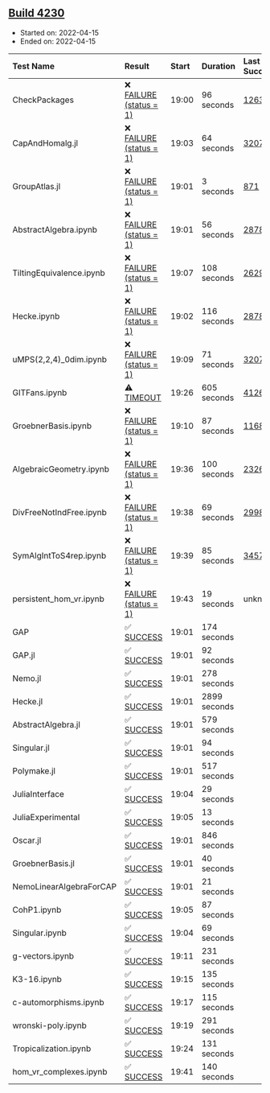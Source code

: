 ## [Build 4230](https://oscarci.mathematik.uni-kl.de/job/oscar-stable/4230/)

* Started on: 2022-04-15
* Ended on: 2022-04-15

| Test Name    | Result | Start | Duration | Last Success | First Failure |
|:-------------|:-------|:------|:---------|:-------------|:--------------|
| CheckPackages | ❌ [FAILURE (status = 1)](https://oscarci.mathematik.uni-kl.de/job/oscar-stable/4230/artifact/logs/build-4230/CheckPackages.log) | 19:00 | 96 seconds | [1263](https://oscarci.mathematik.uni-kl.de/job/oscar-stable/1263/) | [1264](https://oscarci.mathematik.uni-kl.de/job/oscar-stable/1264/) |
| CapAndHomalg.jl | ❌ [FAILURE (status = 1)](https://oscarci.mathematik.uni-kl.de/job/oscar-stable/4230/artifact/logs/build-4230/CapAndHomalg.jl.log) | 19:03 | 64 seconds | [3207](https://oscarci.mathematik.uni-kl.de/job/oscar-stable/3207/) | [3208](https://oscarci.mathematik.uni-kl.de/job/oscar-stable/3208/) |
| GroupAtlas.jl | ❌ [FAILURE (status = 1)](https://oscarci.mathematik.uni-kl.de/job/oscar-stable/4230/artifact/logs/build-4230/GroupAtlas.jl.log) | 19:01 | 3 seconds | [871](https://oscarci.mathematik.uni-kl.de/job/oscar-stable/871/) | [872](https://oscarci.mathematik.uni-kl.de/job/oscar-stable/872/) |
| AbstractAlgebra.ipynb | ❌ [FAILURE (status = 1)](https://oscarci.mathematik.uni-kl.de/job/oscar-stable/4230/artifact/logs/build-4230/AbstractAlgebra.ipynb.log) | 19:01 | 56 seconds | [2878](https://oscarci.mathematik.uni-kl.de/job/oscar-stable/2878/) | [2879](https://oscarci.mathematik.uni-kl.de/job/oscar-stable/2879/) |
| TiltingEquivalence.ipynb | ❌ [FAILURE (status = 1)](https://oscarci.mathematik.uni-kl.de/job/oscar-stable/4230/artifact/logs/build-4230/TiltingEquivalence.ipynb.log) | 19:07 | 108 seconds | [2629](https://oscarci.mathematik.uni-kl.de/job/oscar-stable/2629/) | [2630](https://oscarci.mathematik.uni-kl.de/job/oscar-stable/2630/) |
| Hecke.ipynb | ❌ [FAILURE (status = 1)](https://oscarci.mathematik.uni-kl.de/job/oscar-stable/4230/artifact/logs/build-4230/Hecke.ipynb.log) | 19:02 | 116 seconds | [2878](https://oscarci.mathematik.uni-kl.de/job/oscar-stable/2878/) | [2879](https://oscarci.mathematik.uni-kl.de/job/oscar-stable/2879/) |
| uMPS(2,2,4)_0dim.ipynb | ❌ [FAILURE (status = 1)](https://oscarci.mathematik.uni-kl.de/job/oscar-stable/4230/artifact/logs/build-4230/uMPS-2-2-4-_0dim.ipynb.log) | 19:09 | 71 seconds | [3207](https://oscarci.mathematik.uni-kl.de/job/oscar-stable/3207/) | [3208](https://oscarci.mathematik.uni-kl.de/job/oscar-stable/3208/) |
| GITFans.ipynb | ⚠ [TIMEOUT](https://oscarci.mathematik.uni-kl.de/job/oscar-stable/4230/artifact/logs/build-4230/GITFans.ipynb.log) | 19:26 | 605 seconds | [4126](https://oscarci.mathematik.uni-kl.de/job/oscar-stable/4126/) | [4127](https://oscarci.mathematik.uni-kl.de/job/oscar-stable/4127/) |
| GroebnerBasis.ipynb | ❌ [FAILURE (status = 1)](https://oscarci.mathematik.uni-kl.de/job/oscar-stable/4230/artifact/logs/build-4230/GroebnerBasis.ipynb.log) | 19:10 | 87 seconds | [1168](https://oscarci.mathematik.uni-kl.de/job/oscar-stable/1168/) | [1169](https://oscarci.mathematik.uni-kl.de/job/oscar-stable/1169/) |
| AlgebraicGeometry.ipynb | ❌ [FAILURE (status = 1)](https://oscarci.mathematik.uni-kl.de/job/oscar-stable/4230/artifact/logs/build-4230/AlgebraicGeometry.ipynb.log) | 19:36 | 100 seconds | [2326](https://oscarci.mathematik.uni-kl.de/job/oscar-stable/2326/) | [2327](https://oscarci.mathematik.uni-kl.de/job/oscar-stable/2327/) |
| DivFreeNotIndFree.ipynb | ❌ [FAILURE (status = 1)](https://oscarci.mathematik.uni-kl.de/job/oscar-stable/4230/artifact/logs/build-4230/DivFreeNotIndFree.ipynb.log) | 19:38 | 69 seconds | [2998](https://oscarci.mathematik.uni-kl.de/job/oscar-stable/2998/) | [2999](https://oscarci.mathematik.uni-kl.de/job/oscar-stable/2999/) |
| SymAlgIntToS4rep.ipynb | ❌ [FAILURE (status = 1)](https://oscarci.mathematik.uni-kl.de/job/oscar-stable/4230/artifact/logs/build-4230/SymAlgIntToS4rep.ipynb.log) | 19:39 | 85 seconds | [3457](https://oscarci.mathematik.uni-kl.de/job/oscar-stable/3457/) | [3458](https://oscarci.mathematik.uni-kl.de/job/oscar-stable/3458/) |
| persistent_hom_vr.ipynb | ❌ [FAILURE (status = 1)](https://oscarci.mathematik.uni-kl.de/job/oscar-stable/4230/artifact/logs/build-4230/persistent_hom_vr.ipynb.log) | 19:43 | 19 seconds | unknown | unknown |
| GAP | ✅ [SUCCESS](https://oscarci.mathematik.uni-kl.de/job/oscar-stable/4230/artifact/logs/build-4230/GAP.log) | 19:01 | 174 seconds |  |  |
| GAP.jl | ✅ [SUCCESS](https://oscarci.mathematik.uni-kl.de/job/oscar-stable/4230/artifact/logs/build-4230/GAP.jl.log) | 19:01 | 92 seconds |  |  |
| Nemo.jl | ✅ [SUCCESS](https://oscarci.mathematik.uni-kl.de/job/oscar-stable/4230/artifact/logs/build-4230/Nemo.jl.log) | 19:01 | 278 seconds |  |  |
| Hecke.jl | ✅ [SUCCESS](https://oscarci.mathematik.uni-kl.de/job/oscar-stable/4230/artifact/logs/build-4230/Hecke.jl.log) | 19:01 | 2899 seconds |  |  |
| AbstractAlgebra.jl | ✅ [SUCCESS](https://oscarci.mathematik.uni-kl.de/job/oscar-stable/4230/artifact/logs/build-4230/AbstractAlgebra.jl.log) | 19:01 | 579 seconds |  |  |
| Singular.jl | ✅ [SUCCESS](https://oscarci.mathematik.uni-kl.de/job/oscar-stable/4230/artifact/logs/build-4230/Singular.jl.log) | 19:01 | 94 seconds |  |  |
| Polymake.jl | ✅ [SUCCESS](https://oscarci.mathematik.uni-kl.de/job/oscar-stable/4230/artifact/logs/build-4230/Polymake.jl.log) | 19:01 | 517 seconds |  |  |
| JuliaInterface | ✅ [SUCCESS](https://oscarci.mathematik.uni-kl.de/job/oscar-stable/4230/artifact/logs/build-4230/JuliaInterface.log) | 19:04 | 29 seconds |  |  |
| JuliaExperimental | ✅ [SUCCESS](https://oscarci.mathematik.uni-kl.de/job/oscar-stable/4230/artifact/logs/build-4230/JuliaExperimental.log) | 19:05 | 13 seconds |  |  |
| Oscar.jl | ✅ [SUCCESS](https://oscarci.mathematik.uni-kl.de/job/oscar-stable/4230/artifact/logs/build-4230/Oscar.jl.log) | 19:01 | 846 seconds |  |  |
| GroebnerBasis.jl | ✅ [SUCCESS](https://oscarci.mathematik.uni-kl.de/job/oscar-stable/4230/artifact/logs/build-4230/GroebnerBasis.jl.log) | 19:01 | 40 seconds |  |  |
| NemoLinearAlgebraForCAP | ✅ [SUCCESS](https://oscarci.mathematik.uni-kl.de/job/oscar-stable/4230/artifact/logs/build-4230/NemoLinearAlgebraForCAP.log) | 19:01 | 21 seconds |  |  |
| CohP1.ipynb | ✅ [SUCCESS](https://oscarci.mathematik.uni-kl.de/job/oscar-stable/4230/artifact/logs/build-4230/CohP1.ipynb.log) | 19:05 | 87 seconds |  |  |
| Singular.ipynb | ✅ [SUCCESS](https://oscarci.mathematik.uni-kl.de/job/oscar-stable/4230/artifact/logs/build-4230/Singular.ipynb.log) | 19:04 | 69 seconds |  |  |
| g-vectors.ipynb | ✅ [SUCCESS](https://oscarci.mathematik.uni-kl.de/job/oscar-stable/4230/artifact/logs/build-4230/g-vectors.ipynb.log) | 19:11 | 231 seconds |  |  |
| K3-16.ipynb | ✅ [SUCCESS](https://oscarci.mathematik.uni-kl.de/job/oscar-stable/4230/artifact/logs/build-4230/K3-16.ipynb.log) | 19:15 | 135 seconds |  |  |
| c-automorphisms.ipynb | ✅ [SUCCESS](https://oscarci.mathematik.uni-kl.de/job/oscar-stable/4230/artifact/logs/build-4230/c-automorphisms.ipynb.log) | 19:17 | 115 seconds |  |  |
| wronski-poly.ipynb | ✅ [SUCCESS](https://oscarci.mathematik.uni-kl.de/job/oscar-stable/4230/artifact/logs/build-4230/wronski-poly.ipynb.log) | 19:19 | 291 seconds |  |  |
| Tropicalization.ipynb | ✅ [SUCCESS](https://oscarci.mathematik.uni-kl.de/job/oscar-stable/4230/artifact/logs/build-4230/Tropicalization.ipynb.log) | 19:24 | 131 seconds |  |  |
| hom_vr_complexes.ipynb | ✅ [SUCCESS](https://oscarci.mathematik.uni-kl.de/job/oscar-stable/4230/artifact/logs/build-4230/hom_vr_complexes.ipynb.log) | 19:41 | 140 seconds |  |  |
